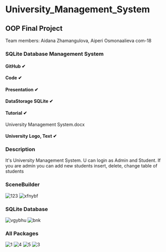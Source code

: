 # University_Management_System
## OOP Final Project
Team members: Aidana Zhamangulova, Aiperi Osmonaalieva com-18
### SQLite Database Management System
#### GitHub ✔
#### Code ✔
#### Presentation ✔
#### DataStorage SQLite ✔
#### Tutorial ✔ 
University Management System.docx
#### University Logo, Text ✔
### Description
It's University Management System. U can login as Admin and Student. If you are admin you can add new students insert, delete, change table of students
### SceneBuilder
![123](https://user-images.githubusercontent.com/55020218/103018901-01d2de00-4557-11eb-9b43-c18a149af352.PNG)
![xfnybf](https://user-images.githubusercontent.com/55020218/103018955-1616db00-4557-11eb-92a0-e5d9b5dafc9f.PNG)
### SQLite Database
![vgybhu](https://user-images.githubusercontent.com/55020218/103019106-570eef80-4557-11eb-8532-e7e27265c030.PNG)
![bnk](https://user-images.githubusercontent.com/55020218/103019115-5aa27680-4557-11eb-83fc-d52f27ac1d5e.PNG)
### All Packages
![1](https://user-images.githubusercontent.com/55020218/103019164-7148cd80-4557-11eb-8a01-755040e802ee.PNG)
![4](https://user-images.githubusercontent.com/55020218/103019174-7279fa80-4557-11eb-9120-d4b5d7158918.PNG)
![5](https://user-images.githubusercontent.com/55020218/103019180-7443be00-4557-11eb-9932-bcc3979896a1.PNG)
![3](https://user-images.githubusercontent.com/55020218/103019183-7574eb00-4557-11eb-92c9-b809b3f54416.PNG)
